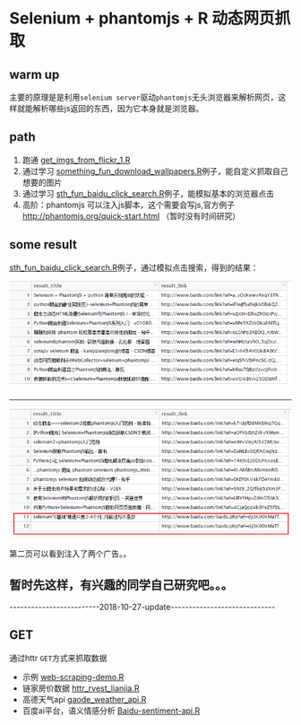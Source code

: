 # Selenium + phantomjs + R 动态网页抓取

## warm up

主要的原理是是利用`selenium server`驱动`phantomjs`无头浏览器来解析网页，这样就能解析哪些js返回的东西，因为它本身就是浏览器。

## path

1. 跑通 [get_imgs_from_flickr_1.R](get_imgs_from_flickr_1.R)
2. 通过学习 [something_fun_download_wallpapers.R](something_fun_download_wallpapers.R)例子，能自定义抓取自己想要的图片
3. 通过学习 [sth_fun_baidu_click_search.R](sth_fun_baidu_click_search.R)例子，能模拟基本的浏览器点击
4. 高阶：phantomjs 可以注入js脚本，这个需要会写js,官方例子 <http://phantomjs.org/quick-start.html> （暂时没有时间研究）

## some result

[sth_fun_baidu_click_search.R](sth_fun_baidu_click_search.R)例子，通过模拟点击搜索，得到的结果：

![img_1](baidu_scrap_1.png)
<hr>

![img_2](baidu_scrap_2.png)

第二页可以看到注入了两个广告。。

## 暂时先这样，有兴趣的同学自己研究吧。。。

-------------------------2018-10-27-update-----------------------------

## GET

通过httr `GET`方式来抓取数据

- 示例 [web-scraping-demo.R](web-scraping-demo.R)
- 链家房价数据 [httr_rvest_lianjia.R](httr_rvest_lianjia.R)
- 高德天气api [gaode_weather_api.R](gaode_weather_api.R)
- 百度ai平台，语义情感分析 [Baidu-sentiment-api.R](Baidu-sentiment-api.R)
